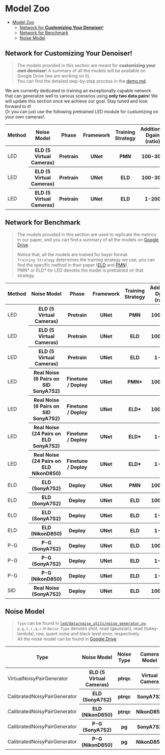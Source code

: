 # Model Zoo

- [Model Zoo](#model-zoo)
  - [Network for **Customizing Your Denoiser**!](#network-for-customizing-your-denoiser)
  - [Network for Benchmark](#network-for-benchmark)
  - [Noise Model](#noise-model)

## Network for **Customizing Your Denoiser**!

> The models provided in this section are meant for **customizing your own denoiser**! A summary of all the models will be available on Google Drive (we are working on it).<br/>
> You can find the detailed step-by-step process in the [demo.md](../docs/demo.md).

We are currently dedicated to training an exceptionally capable network that can generalize well to various scenarios using <strong>only two data pairs</strong>! We will update this section once we achieve our goal. Stay tuned and look forward to it!<br/>
Or you can just use the following pretrained LED module for custumizing on your own cameras!.

<table>
<thead>
  <tr>
    <th> Method </th>
    <th> Noise Model </th>
    <th> Phase </th>
    <th> Framework </th>
    <th> Training Strategy </th>
    <th> Additional Dgain (ratio) </th>
    <th> Camera Model </th>
    <th> Validation on </th>
    <th> :link: Download Links </th>
    <th> Config File </th>
  </tr>
</thead>
<tbody>
  <tr>
    <td>LED</td>
    <th> ELD (5 Virtual Cameras) </th>
    <th> Pretrain </th>
    <th> UNet </th>
    <th> PMN </th>
    <th> 100-300 </th>
    <th> - </th>
    <th> - </th>
    <th> [<a href="https://drive.google.com/file/d/1FSXp_vJxbo8_dbMJPiA33DZfagn1ExHA/view?usp=drive_link">Google Drive</a>] </th>
    <th> [<a href="/options/LED/pretrain/MM22_PMN_Setting.yaml">options/LED/pretrain/MM22_PMN_Setting.yaml</a>] </th>
  </tr>
  <tr>
    <td>LED</td>
    <th> ELD (5 Virtual Cameras) </th>
    <th> Pretrain </th>
    <th> UNet </th>
    <th> ELD </th>
    <th> 100-300 </th>
    <th> - </th>
    <th> - </th>
    <th> [<a href="https://drive.google.com/file/d/1kIN_eyNd4mlKhPV4PMmgzaoE3ddagjNU/view?usp=drive_link">Google Drive</a>] </th>
    <th> [<a href="/options/LED/pretrain/CVPR20_ELD_Setting.yaml">options/LED/pretrain/CVPR20_ELD_Setting.yaml</a>] </th>
  </tr>
  <tr>
    <td>LED</td>
    <th> ELD (5 Virtual Cameras) </th>
    <th> Pretrain </th>
    <th> UNet </th>
    <th> ELD </th>
    <th> 1-200 </th>
    <th> - </th>
    <th> - </th>
    <th> [<a href="https://drive.google.com/file/d/1IzOkJuHWQVXmkzFJzQ9-gkPXBlrutO2p/view?usp=drive_link">Google Drive</a>] </th>
    <th> [<a href="/options/LED/pretrain/CVPR20_ELD_Setting_Ratio1-200.yaml">options/LED/pretrain/CVPR20_ELD_Setting_Ratio1-200.yaml</a>] </th>
  </tr>
</table>

## Network for Benchmark

> The models provided in this section are used to replicate the metrics in our paper, and you can find a summary of all the models on [Google Drive](https://drive.google.com/drive/folders/1UWZkeI_Aqdmy2U9vsoJyZLv33Ly__Art?usp=drive_link).
>
> Notice that, all the models are trained for bayer format.<br/>
> `Training Strategy` determines the training strategy we use, you can find the specific method in their paper ([ELD](https://openaccess.thecvf.com/content_CVPR_2020/papers/Wei_A_Physics-Based_Noise_Formation_Model_for_Extreme_Low-Light_Raw_Denoising_CVPR_2020_paper.pdf) and [PMN](https://arxiv.org/abs/2207.06103)).<br/>
> PMN* or ELD* for LED denotes the model is pretrained on that strategy.

<table>
<thead>
  <tr>
    <th> Method </th>
    <th> Noise Model </th>
    <th> Phase </th>
    <th> Framework </th>
    <th> Training Strategy </th>
    <th> Additional Dgain (ratio) </th>
    <th> Camera Model </th>
    <th> Validation on </th>
    <th> :link: Download Links </th>
    <th> Config File </th>
  </tr>
</thead>
<tbody>
  <tr>
    <td>LED</td>
    <th> ELD (5 Virtual Cameras) </th>
    <th> Pretrain </th>
    <th> UNet </th>
    <th> PMN </th>
    <th> 100-300 </th>
    <th> - </th>
    <th> - </th>
    <th> [<a href="https://drive.google.com/file/d/1FSXp_vJxbo8_dbMJPiA33DZfagn1ExHA/view?usp=drive_link">Google Drive</a>] </th>
    <th> [<a href="/options/LED/pretrain/MM22_PMN_Setting.yaml">options/LED/pretrain/MM22_PMN_Setting.yaml</a>] </th>
  </tr>
  <tr>
    <td>LED</td>
    <th> ELD (5 Virtual Cameras) </th>
    <th> Pretrain </th>
    <th> UNet </th>
    <th> ELD </th>
    <th> 100-300 </th>
    <th> - </th>
    <th> - </th>
    <th> [<a href="https://drive.google.com/file/d/1kIN_eyNd4mlKhPV4PMmgzaoE3ddagjNU/view?usp=drive_link">Google Drive</a>] </th>
    <th> [<a href="/options/LED/pretrain/CVPR20_ELD_Setting.yaml">options/LED/pretrain/CVPR20_ELD_Setting.yaml</a>] </th>
  </tr>
  <tr>
    <td>LED</td>
    <th> ELD (5 Virtual Cameras) </th>
    <th> Pretrain </th>
    <th> UNet </th>
    <th> ELD </th>
    <th> 1-200 </th>
    <th> - </th>
    <th> - </th>
    <th> [<a href="https://drive.google.com/file/d/1IzOkJuHWQVXmkzFJzQ9-gkPXBlrutO2p/view?usp=drive_link">Google Drive</a>] </th>
    <th> [<a href="/options/LED/pretrain/CVPR20_ELD_Setting_Ratio1-200.yaml">options/LED/pretrain/CVPR20_ELD_Setting_Ratio1-200.yaml</a>] </th>
  </tr>
  <tr>
    <td>LED</td>
    <th> Real Noise (6 Pairs on SID SonyA7S2) </th>
    <th> Finetune / Deploy </th>
    <th> UNet </th>
    <th> PMN* </th>
    <th> 100-300 </th>
    <th> SonyA7S2 </th>
    <th> SID SonyA7S2 </th>
    <th> [<a href="https://drive.google.com/file/d/1OocWgk6hENF3XwEDU3pah-3-NVGx_xJF/view?usp=drive_link">Google Drive</a>] </th>
    <th> [<a href="/options/LED/finetune/SID_SonyA7S2_MM22_PMN_Setting.yaml">options/LED/finetune/SID_SonyA7S2_MM22_PMN_Setting.yaml</a>] </th>
  </tr>
  <tr>
    <td>LED</td>
    <th> Real Noise (6 Pairs on SID SonyA7S2) </th>
    <th> Finetune / Deploy </th>
    <th> UNet </th>
    <th> ELD* </th>
    <th> 100-300 </th>
    <th> SonyA7S2 </th>
    <th> SID SonyA7S2 </th>
    <th> [<a href="https://drive.google.com/file/d/1vmeJBdXSjecnbTXLrMHOIhLgJbMFRaA1/view?usp=drive_link">Google Drive</a>] </th>
    <th> [<a href="/options/LED/finetune/SID_SonyA7S2_CVPR20_ELD_Setting.yaml">options/LED/finetune/SID_SonyA7S2_CVPR20_ELD_Setting.yaml</a>] </th>
  </tr>
  <tr>
    <td>LED</td>
    <th> Real Noise (24 Pairs on ELD SonyA7S2) </th>
    <th> Finetune / Deploy </th>
    <th> UNet </th>
    <th> ELD* </th>
    <th> 1-200 </th>
    <th> SonyA7S2 </th>
    <th> ELD SonyA7S2 </th>
    <th> [<a href="https://drive.google.com/file/d/1jpcMKqC59iVLmTMI8lCLQxd3wwg0dr76/view?usp=drive_link">Google Drive</a>] </th>
    <th> [<a href="/options/LED/finetune/ELD_SonyA7S2_CVPR20_ELD_Setting.yaml">options/LED/finetune/ELD_SonyA7S2_CVPR20_ELD_Setting.yaml</a>] </th>
  </tr>
  <tr>
    <td>LED</td>
    <th> Real Noise (24 Pairs on ELD NikonD850) </th>
    <th> Finetune / Deploy </th>
    <th> UNet </th>
    <th> ELD* </th>
    <th> 1-200 </th>
    <th> NikonD850 </th>
    <th> ELD NikonD850 </th>
    <th> [<a href="https://drive.google.com/file/d/1OScdkp6vXLe4sF__pMJhwnIqhnUCMcFo/view?usp=drive_link">Google Drive</a>] </th>
    <th> [<a href="/options/LED/finetune/ELD_NikonD850_CVPR20_ELD_Setting.yaml">options/LED/finetune/ELD_NikonD850_CVPR20_ELD_Setting.yaml</a>] </th>
  </tr>
  <tr>
    <td>ELD</td>
    <th> ELD (SonyA7S2) </th>
    <th> Deploy </th>
    <th> UNet </th>
    <th> PMN </th>
    <th> 100-300 </th>
    <th> SonyA7S2 </th>
    <th> SID SonyA7S2 </th>
    <th> [<a href="https://drive.google.com/file/d/1F4pNlro1egoACSgcXOLaARXx6ko35Gvi/view?usp=drive_link">Google Drive</a>] </th>
    <th> [<a href="/options/ELD/SID_SonyA7S2_MM22_PMN_Setting.yaml">options/ELD/SID_SonyA7S2_MM22_PMN_Setting.yaml</a>] </th>
  </tr>
  <tr>
    <td>ELD</td>
    <th> ELD (SonyA7S2) </th>
    <th> Deploy </th>
    <th> UNet </th>
    <th> ELD </th>
    <th> 100-300 </th>
    <th> SonyA7S2 </th>
    <th> SID SonyA7S2 </th>
    <th> [<a href="https://drive.google.com/file/d/1XecR4zXZOLxJqmDfK6WqnmPPUXi6YNkd/view?usp=drive_link">Google Drive</a>] </th>
    <th> [<a href="/options/ELD/SID_SonyA7S2_CVPR20_ELD_Setting.yaml">options/ELD/SID_SonyA7S2_CVPR20_ELD_Setting.yaml</a>] </th>
  </tr>
  <tr>
    <td>ELD</td>
    <th> ELD (SonyA7S2) </th>
    <th> Deploy </th>
    <th> UNet </th>
    <th> ELD </th>
    <th> 1-200 </th>
    <th> SonyA7S2 </th>
    <th> ELD SonyA7S2 </th>
    <th> [<a href="https://drive.google.com/file/d/1o0kr446Se2j5iemXiLjHxXy5UjLqgc6c/view?usp=drive_link">Google Drive</a>] </th>
    <th> [<a href="/options/ELD/ELD_SonyA7S2_CVPR20_ELD_Setting.yaml">options/ELD/ELD_SonyA7S2_CVPR20_ELD_Setting.yaml</a>] </th>
  </tr>
  <tr>
    <td>ELD</td>
    <th> ELD (NikonD850) </th>
    <th> Deploy </th>
    <th> UNet </th>
    <th> ELD </th>
    <th> 1-200 </th>
    <th> NikonD850 </th>
    <th> ELD NikonD850 </th>
    <th> [<a href="https://drive.google.com/file/d/1seTloGkpM2XbeeSwKSJHvq9khICnbfLv/view?usp=drive_link">Google Drive</a>] </th>
    <th> [<a href="/options/ELD/ELD_NikonD850_CVPR20_ELD_Setting.yaml">options/ELD/ELD_NikonD850_CVPR20_ELD_Setting.yaml</a>] </th>
  </tr>

  <tr>
    <td>P-G</td>
    <th> P-G (SonyA7S2) </th>
    <th> Deploy </th>
    <th> UNet </th>
    <th> ELD </th>
    <th> 100-300 </th>
    <th> SonyA7S2 </th>
    <th> SID SonyA7S2 </th>
    <th> [<a href="https://drive.google.com/file/d/1aNVsic0BRWPESUk6yU-OFcLYgCtdZkOj/view?usp=drive_link">Google Drive</a>] </th>
    <th> [<a href="/options/P-G/SID_SonyA7S2_CVPR20_ELD_Setting.yaml">options/P-G/SID_SonyA7S2_CVPR20_ELD_Setting.yaml</a>] </th>
  </tr>
  <tr>
    <td>P-G</td>
    <th> P-G (SonyA7S2) </th>
    <th> Deploy </th>
    <th> UNet </th>
    <th> ELD </th>
    <th> 1-200 </th>
    <th> SonyA7S2 </th>
    <th> ELD SonyA7S2 </th>
    <th> [<a href="https://drive.google.com/file/d/1B-92vP5RzK1xv8nLVnrIOb2IBbjHGJRU/view?usp=drive_link">Google Drive</a>] </th>
    <th> [<a href="/options/P-G/ELD_SonyA7S2_CVPR20_ELD_Setting.yaml">options/P-G/ELD_SonyA7S2_CVPR20_ELD_Setting.yaml</a>] </th>
  </tr>
  <tr>
    <td>P-G</td>
    <th> P-G (NikonD850) </th>
    <th> Deploy </th>
    <th> UNet </th>
    <th> ELD </th>
    <th> 1-200 </th>
    <th> NikonD850 </th>
    <th> ELD NikonD850 </th>
    <th> [<a href="https://drive.google.com/file/d/1m7l2EsaoZQoM-9ot2kFiTEQdDs5vYwi-/view?usp=drive_link">Google Drive</a>] </th>
    <th> [<a href="/options/P-G/ELD_NikonD850_CVPR20_ELD_Setting.yaml">options/P-G/ELD_NikonD850_CVPR20_ELD_Setting.yaml</a>] </th>
  </tr>
  <tr>
    <td>SID</td>
    <th> Real Noise (SonyA7S2) </th>
    <th> Deploy </th>
    <th> UNet </th>
    <th> ELD </th>
    <th> 100-300 </th>
    <th> SonyA7S2 </th>
    <th> SID SonyA7S2 </th>
    <th> [<a href="https://drive.google.com/file/d/1Rz5oShriEBFYQLiIXL8uKVhkWFsZuY9P/view?usp=drive_link">Google Drive</a>] </th>
    <th> [<a href="/options/SID/SID_SonyA7S2_CVPR_ELD_Setting.yaml">options/SID/SID_SonyA7S2_CVPR_ELD_Setting.yaml</a>] </th>
  </tr>
</tbody>
</table>


## Noise Model

> `Type` can be found in [`led/data/noise_utils/noise_generator.py`](../led/data/noise_utils/noise_generator.py).<br/>
> `p,g,t,r,q,c` in `Noise Type` denotes shot, read (gaussian), read (tukey-lambda), row, quant noise and black level error, respectively.<br/>
> All the noise model can be found in [Google Drive](https://drive.google.com/drive/folders/1newxmKSByfp2UyS1Hyvrtrs8UzP7WMiH?usp=drive_link).

<table>
<thead>
  <tr>
    <th> Type </th>
    <th> Noise Model </th>
    <th> Noise Type </th>
    <th> Camera Model </th>
    <th> :link: Download Links </th>
  </tr>
</thead>
<tbody>
  <tr>
    <td> VirtualNoisyPairGenerator </td>
    <th> ELD (5 Virtual Cameras) </th>
    <th> ptrqc </th>
    <th> Virtual Camera </th>
    <th> [<a href="https://drive.google.com/file/d/1XgL8ofYcD0LWGI0VpaG6LjtddmSoUL2j/view?usp=drive_link">Google Drive</a>] </th>
  </tr>
  <tr>
    <td> CalibratedNoisyPairGenerator </td>
    <th> ELD (SonyA7S2) </th>
    <th> ptrqc </th>
    <th> SonyA7S2 </th>
    <th> [<a href="https://drive.google.com/file/d/1XjzOKoqZ36CMc_cesuTQX8zQrOUHJHKS/view?usp=drive_link">Google Drive</a>] </th>
  </tr>
  <tr>
    <td> CalibratedNoisyPairGenerator </td>
    <th> ELD (NikonD850) </th>
    <th> ptrqc </th>
    <th> NikonD850 </th>
    <th> [<a href="https://drive.google.com/file/d/1XdDsm7jgZcSzqScrCCCnFlRiotERq1Jn/view?usp=drive_link">Google Drive</a>] </th>
  </tr>
  <tr>
    <td> CalibratedNoisyPairGenerator </td>
    <th> P-G (SonyA7S2) </th>
    <th> pg </th>
    <th> SonyA7S2 </th>
    <th> [<a href="https://drive.google.com/file/d/1HRvepo_AgB2fH7QMt11Kv89-wAuY9zh3/view?usp=drive_link">Google Drive</a>] </th>
  </tr>
  <tr>
    <td> CalibratedNoisyPairGenerator </td>
    <th> P-G (NikonD850) </th>
    <th> pg </th>
    <th> NikonD850 </th>
    <th> [<a href="https://drive.google.com/file/d/185hWUXjsmPSNr8LIQTTTZWdMKsTsLTzt/view?usp=drive_link">Google Drive</a>] </th>
  </tr>
</tbody>
</table>
